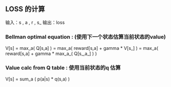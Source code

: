 ## LOSS 的计算
输入：s , a , r , s_
输出：loss


### Bellman optimal equation : (使用下一个状态估算当前状态的value)

V[s] = max_a( Q[s,a] )
     = max_a( reward[s,a] + gamma * V[s_] )
     = max_a( reward[s,a] + gamma * max_a_( Q[s_,a_] ) )

### Value calc from Q table : 使用当前状态的q 估算

V[s] = sum_a ( p(a|s) * q(s,a) )    
